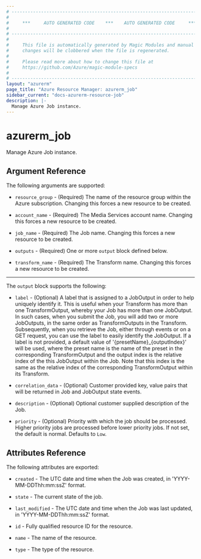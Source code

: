 ```yaml
---
# ----------------------------------------------------------------------------
#
#     ***     AUTO GENERATED CODE    ***    AUTO GENERATED CODE     ***
#
# ----------------------------------------------------------------------------
#
#     This file is automatically generated by Magic Modules and manual
#     changes will be clobbered when the file is regenerated.
#
#     Please read more about how to change this file at
#     https://github.com/Azure/magic-module-specs
#
# ----------------------------------------------------------------------------
layout: "azurerm"
page_title: "Azure Resource Manager: azurerm_job"
sidebar_current: "docs-azurerm-resource-job"
description: |-
  Manage Azure Job instance.
---
```


# azurerm_job

Manage Azure Job instance.


## Argument Reference

The following arguments are supported:

* `resource_group` - (Required) The name of the resource group within the Azure subscription. Changing this forces a new resource to be created.

* `account_name` - (Required) The Media Services account name. Changing this forces a new resource to be created.

* `job_name` - (Required) The Job name. Changing this forces a new resource to be created.

* `outputs` - (Required) One or more `output` block defined below.

* `transform_name` - (Required) The Transform name. Changing this forces a new resource to be created.

---

The `output` block supports the following:

* `label` - (Optional) A label that is assigned to a JobOutput in order to help uniquely identify it. This is useful when your Transform has more than one TransformOutput, whereby your Job has more than one JobOutput. In such cases, when you submit the Job, you will add two or more JobOutputs, in the same order as TransformOutputs in the Transform. Subsequently, when you retrieve the Job, either through events or on a GET request, you can use the label to easily identify the JobOutput. If a label is not provided, a default value of '{presetName}_{outputIndex}' will be used, where the preset name is the name of the preset in the corresponding TransformOutput and the output index is the relative index of the this JobOutput within the Job. Note that this index is the same as the relative index of the corresponding TransformOutput within its Transform.

* `correlation_data` - (Optional) Customer provided key, value pairs that will be returned in Job and JobOutput state events.

* `description` - (Optional) Optional customer supplied description of the Job.

* `priority` - (Optional) Priority with which the job should be processed. Higher priority jobs are processed before lower priority jobs. If not set, the default is normal. Defaults to `Low`.

## Attributes Reference

The following attributes are exported:

* `created` - The UTC date and time when the Job was created, in 'YYYY-MM-DDThh:mm:ssZ' format.

* `state` - The current state of the job.

* `last_modified` - The UTC date and time when the Job was last updated, in 'YYYY-MM-DDThh:mm:ssZ' format.

* `id` - Fully qualified resource ID for the resource.

* `name` - The name of the resource.

* `type` - The type of the resource.

